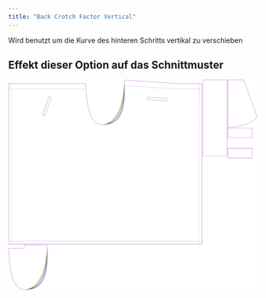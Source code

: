 ```yaml
---
title: "Back Crotch Factor Vertical"
---
```


Wird benutzt um die Kurve des hinteren Schritts vertikal zu verschieben

## Effekt dieser Option auf das Schnittmuster

![Dieses Bild zeigt den Effekt dieser Option, indem es mehrere Varianten überlagert, die einen anderen Wert für diese Option haben](waralee_crotchfactorbackver_sample.svg "Effekt dieser Variable auf das Schnittmuster")
